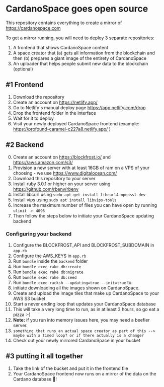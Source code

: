 # CardanoSpace goes open source

This repository contains everything to create a mirror of https://cardanospace.com

To get a mirror running, you will need to deploy 3 separate repositories:
1. A frontend that shows CardanoSpace content
2. A space creator that (a) gets all information from the blockchain and then (b) prepares a giant image of the entirety of CardanoSpace
3. An uploader that helps people submit new data to the blockchain (optional)

## #1 Frontend

1. Download the repository
2. Create an account on https://netlify.app/
3. Go to Netlify's manual deploy page https://app.netlify.com/drop
4. Drop the frontend folder in the interface
5. Wait for it to deploy
6. Visit your newly deployed CardanoSpace frontend (example: https://profound-caramel-c227a8.netlify.app/ )

## #2 Backend

0. Create an account on https://blockfrost.io/ and https://aws.amazon.com/s3/
1. Provision a new server with at least 16GB of ram on a VPS of your choosing - we use https://www.digitalocean.com/
2. Download this repository to your server
3. Install ruby 3.0.1 or higher on your server using https://github.com/rbenv/rbenv
4. Install libcurl using `sudo apt-get install libcurl4-openssl-dev`
5. Install vips using `sudo apt install libvips-tools`
6. Increase the maximum number of files you can have open by running `ulimit -n 4096`
7. Then follow the steps below to initiate your CardanoSpace updating backend

### Configuring your backend
1. Configure the BLOCKFROST_API and BLOCKFROST_SUBDOMAIN in `app.rb`
2. Configure the AWS_KEYS in `app.rb`
3. Run `bundle` inside the `backend` folder
4. Run `bundle exec rake db:create`
5. Run `bundle exec rake db:migrate`
6. Run `bundle exec rake db:seed`
7. Run `bundle exec racksh --updating=true --init=true` to:
  1. initiate downloading all the images shown on CardanoSpace.
  2. Create and upload the image tiles that make up CardanoSpace to your AWS S3 bucket
  3. Start a never ending loop that updates your CardanoSpace database
  4. This will take a very long time to run, as in at least 3 hours, so go eat a pizza :-)
  5. **Note:** if you run into memory issues here, you may need a beefier server.
8. `something that runs an actual space creator as part of this --> maybe with a timed loop? or if there actually is a change?`
9. Check out your newly mirrored CardanoSpace in your bucket


## #3 putting it all together

1. Take the link of the bucket and put it in the frontend file
2. Your CardanoSpace frontend now runs on a mirror of the data on the Cardano database 🥳!